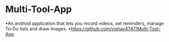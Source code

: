 # Multi-Tool-App
•An android application that lets you record videos, set reminders, manage To-Do lists and draw images.
•https://github.com/vishav4747/Multi-Tool-App
